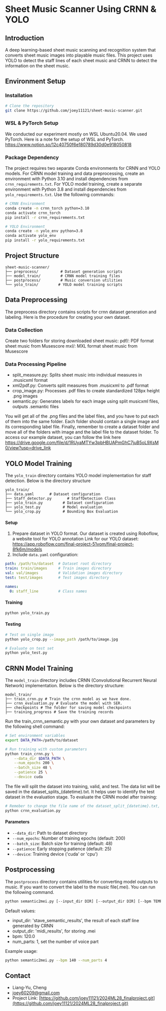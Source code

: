 # Sheet Music Scanner Using CRNN & YOLO

## Introduction
A deep learning-based sheet music scanning and recognition system that converts sheet music images into playable music files.
This project  uses YOLO to detect the staff lines of each sheet music and CRNN to detect the information on the sheet music. 

## Environment Setup
### Installation

```bash
# Clone the repository
git clone https://github.com/joey11121/sheet-music-scanner.git
```
### WSL & PyTorch Setup
We conducted our experiment mostly on WSL Ubuntu20.04. We used PyTorch. Here is a note for the setup of WSL and PyTorch. 
https://www.notion.so/12c40750f6e180789d30d0e918050818
### Package Dependency
The project requires two separate Conda environments for CRNN and YOLO models. For CRNN model training and data preprocessing, create an environment with Python 3.10 and install dependencies from `crnn_requirements.txt`. For YOLO model training, create a separate environment with Python 3.8 and install dependencies from `yolo_requirements.txt`. Use the following commands:

```bash
# CRNN Environment
conda create -n crnn_torch python=3.10
conda activate crnn_torch
pip install -r crnn_requirements.txt

# YOLO Environment  
conda create -n yolo_env python=3.8
conda activate yolo_env
pip install -r yolo_requirements.txt
```
## Project Structure
```
sheet-music-scanner/
├── preprocess/          # Dataset generation scripts
├── model_train/         # CRNN model training files
├── postprocess/         # Music conversion utilities
└── yolo_train/         # YOLO model training scripts
```

## Data Preprocessing
The preprocess directory contains scripts for crnn dataset generation and labeling. Here is the procedure for creating your own dataset. 

### Data Collection
Create two folders for storing downloaded sheet music:
pdf/: PDF format sheet music from Musescore
mxl/: MXL format sheet music from Musescore

### Data Processing Pipeline
* split_measure.py: Splits sheet music into individual measures in .musicxml format
* xml2pdf.py: Converts split measures from .musicxml to .pdf format
* crop_image.py: Processes .pdf files to create standardized 128px height .png images
* semantic.py: Generates labels for each image using split musicxml files, outputs .semantic files

You will get all of the .png files and the label files, and you have to put each of them into the same folder. Each folder should contain a single image and its corresponding label file. Finally, remember to create a dataset folder and move all of the folders with image and the label file to the dataset folder. 
To access our example dataset, you can follow the link here
https://drive.google.com/file/d/1RUyaMTYw3pbHBUAPmGhC7juB5oL9XsM0/view?usp=drive_link
## YOLO Model Training

The `yolo_train` directory contains YOLO model implementation for staff detection. Below is the directory structure
```
yolo_train/
├── data.yaml       # Dataset configuration
├── Staff_detector.py       # StaffDetection Class
├── yolo_train.py         # Dataset configuration
├── yolo_test.py          # Model evaluation
└── yolo_crop.py          # Bounding Box Evaluation
```
#### Setup
1. Prepare dataset in YOLO format. Our dataset is created using Roboflow, a website tool for YOLO annotation
Link for our YOLO dataset: https://app.roboflow.com/final-project-51vom/final-project-8fk6m/models
2. Include `data.yaml` configuration:
```yaml
path: /path/to/dataset  # Dataset root directory
train: train/images     # Train images directory
val: val/images         # Validation images directory
test: test/images       # Test images directory

names:
  0: staff_line         # Class names
```

#### Training
```bash
python yolo_train.py
```

#### Testing
```bash
# Test on single image
python yolo_crop.py --image_path /path/to/image.jpg

# Evaluate on test set
python yolo_test.py
```




## CRNN Model Training
The `model_train` directory includes CRNN (Convolutional Recurrent Neural Network) implementation. Below is the directory structure:
```
model_train/
├── train_crnn.py # Train the crnn model as we have done. 
├── crnn_evaluation.py # Evaluate the model with SER. 
├── checkpoints # The folder for saving model checkpoints
├── training_progress # Save the training records

```
Run the train_crnn_semantic.py with your own dataset and parameters by the following shell command:
```bash
# Set environment variables
export DATA_PATH=/path/to/dataset

# Run training with custom parameters
python train_crnn.py \
    --data_dir $DATA_PATH \
    --num_epochs 200 \
    --batch_size 48 \
    --patience 25 \
    --device cuda
```
The file will split the dataset into training, valid, and test. The data list will be saved in the dataset_splits_{datetime}.txt. It helps user to identify the test dataset in the evaluation stage. To evaluate the CRNN model after training: 
```bash
# Remeber to change the file name of the dataset_split_{datetime}.txt, model checkpoint, and the directory of your testdataset. 
python crnn_evaluation.py
```

#### Parameters
* `--data_dir`: Path to dataset directory
* `--num_epochs`: Number of training epochs (default: 200)
* `--batch_size`: Batch size for training (default: 48)
* `--patience`: Early stopping patience (default: 25)
* `--device`: Training device ('cuda' or 'cpu')




## Postprocessing
The `postprocess` directory contains utilities for converting model outputs to music. 
If you want to convert the label to the music file(.mei). You can run the following command. 

```bash
python semantic2mei.py [--input_dir DIR] [--output_dir DIR] [--bpm TEMPO] [--num_parts PARTS]
```

Default values:
- input_dir: 'stave_semantic_results', the result of each staff line generated by CRNN
- output_dir: 'midi_results', for storing .mei
- bpm: 120.0
- num_parts: 1, set the number of voice part 

Example usage:
```bash
python semantic2mei.py --bpm 140 --num_parts 4
```


## Contact
- Liang-Yu, Cheng
- joey60209@gmail.com
- Project Link: [https://github.com/joey11121/2024ML28_finalproject.git](https://github.com/joey11121/2024ML28_finalproject.git)

